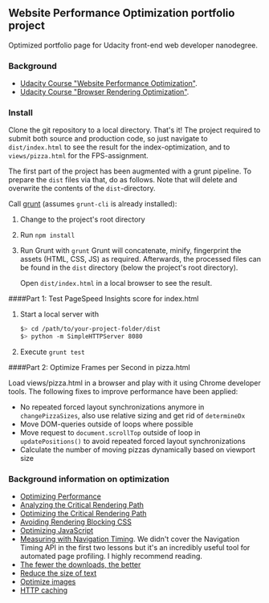 ## Website Performance Optimization portfolio project

Optimized portfolio page for Udacity front-end web developer nanodegree.

### Background
* [Udacity Course "Website Performance Optimization"](https://www.udacity.com/course/ud884).
* [Udacity Course "Browser Rendering Optimization"](https://www.udacity.com/course/ud884).

### Install

Clone the git repository to a local directory. That's it!
The project required to submit both source and production code, so just
navigate to ```dist/index.html``` to see the result for the
index-optimization, and to ```views/pizza.html``` for the FPS-assignment.

The first part of the project has been augmented with a grunt pipeline.
To prepare the ```dist``` files via that, do as follows. Note that will
delete and overwrite the contents of the ```dist```-directory.

Call [grunt](http://gruntjs.com/getting-started) (assumes ```grunt-cli``` is already installed):
  1. Change to the project's root directory
  2. Run ```npm install```
  3. Run Grunt with ```grunt```
     Grunt will concatenate, minify, fingerprint the assets (HTML, CSS, JS)
     as required. Afterwards, the processed files can be found in the
     ```dist``` directory (below the project's root directory).

     Open ```dist/index.html``` in a local browser to see the result.

####Part 1: Test PageSpeed Insights score for index.html

  1. Start a local server with

     ```bash
     $> cd /path/to/your-project-folder/dist
     $> python -m SimpleHTTPServer 8080
     ```
  2. Execute ```grunt test```

####Part 2: Optimize Frames per Second in pizza.html

Load views/pizza.html in a browser and play with it using Chrome developer
tools. The following fixes to improve performance have been applied:
* No repeated forced layout synchronizations anymore in ```changePizzaSizes```,
  also use relative sizing and get rid of ```determineDx```
* Move DOM-queries outside of loops where possible
* Move request to ```document.scrollTop``` outside of loop in ```updatePositions()```
  to avoid repeated forced layout synchronizations
* Calculate the number of moving pizzas dynamically based on viewport size


### Background information on optimization
* [Optimizing Performance](https://developers.google.com/web/fundamentals/performance/ "web performance")
* [Analyzing the Critical Rendering Path](https://developers.google.com/web/fundamentals/performance/critical-rendering-path/analyzing-crp.html "analyzing crp")
* [Optimizing the Critical Rendering Path](https://developers.google.com/web/fundamentals/performance/critical-rendering-path/optimizing-critical-rendering-path.html "optimize the crp!")
* [Avoiding Rendering Blocking CSS](https://developers.google.com/web/fundamentals/performance/critical-rendering-path/render-blocking-css.html "render blocking css")
* [Optimizing JavaScript](https://developers.google.com/web/fundamentals/performance/critical-rendering-path/adding-interactivity-with-javascript.html "javascript")
* [Measuring with Navigation Timing](https://developers.google.com/web/fundamentals/performance/critical-rendering-path/measure-crp.html "nav timing api"). We didn't cover the Navigation Timing API in the first two lessons but it's an incredibly useful tool for automated page profiling. I highly recommend reading.
* <a href="https://developers.google.com/web/fundamentals/performance/optimizing-content-efficiency/eliminate-downloads.html">The fewer the downloads, the better</a>
* <a href="https://developers.google.com/web/fundamentals/performance/optimizing-content-efficiency/optimize-encoding-and-transfer.html">Reduce the size of text</a>
* <a href="https://developers.google.com/web/fundamentals/performance/optimizing-content-efficiency/image-optimization.html">Optimize images</a>
* <a href="https://developers.google.com/web/fundamentals/performance/optimizing-content-efficiency/http-caching.html">HTTP caching</a>
